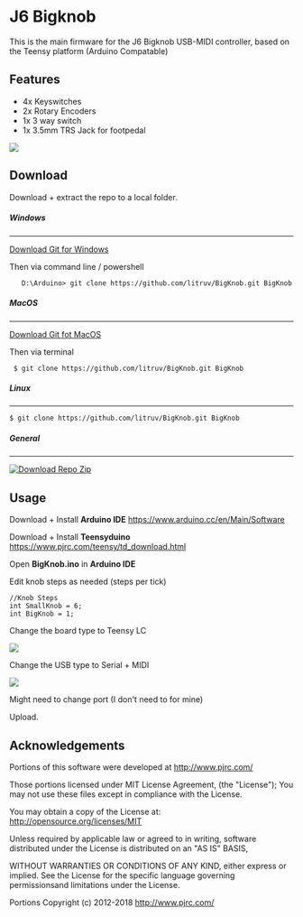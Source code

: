# J6 Bigknob
This is the main firmware for the J6 Bigknob USB-MIDI controller, based on the Teensy platform (Arduino Compatable)

## Features
- 4x Keyswitches
- 2x Rotary Encoders
- 1x 3 way switch
- 1x 3.5mm TRS Jack for footpedal


<img src="https://i.imgur.com/eoUi0Af.jpg" />

## Download

Download + extract the repo to a local folder.
##### Windows
------------
[Download Git for Windows](https://git-scm.com/download/win "Download Git for Windows")

Then via command line / powershell

`	D:\Arduino> git clone https://github.com/litruv/BigKnob.git BigKnob`

##### MacOS
------------
[Download Git fot MacOS](https://git-scm.com/download/mac "Download Git fot MacOS")

Then via terminal

` $ git clone https://github.com/litruv/BigKnob.git BigKnob`

##### Linux
------------
`$ git clone https://github.com/litruv/BigKnob.git BigKnob`

##### General
------------
[![Download Repo Zip](https://i.imgur.com/Ij76c4Q.png "Download Repo Zip")](https://i.imgur.com/Ij76c4Q.png "Download Repo Zip")

## Usage

Download + Install **Arduino IDE**
https://www.arduino.cc/en/Main/Software

Download + Install **Teensyduino** 
https://www.pjrc.com/teensy/td_download.html

Open **BigKnob.ino** in **Arduino IDE**

Edit knob steps as needed (steps per tick)
```
//Knob Steps
int SmallKnob = 6;
int BigKnob = 1;
```

Change the board type to Teensy LC

![](https://i.imgur.com/QVNE8Xh.png)

Change the USB type to Serial + MIDI

![](https://i.imgur.com/cNiXUd4.png)

Might need to change port (I don't need to for mine)

Upload. 

## Acknowledgements
Portions of this software were developed at http://www.pjrc.com/

Those portions licensed under MIT License Agreement, (the "License"); You may not use these files except in compliance with the License.

You may obtain a copy of the License at: http://opensource.org/licenses/MIT

Unless required by applicable law or agreed to in writing, software distributed under the License is distributed on an "AS IS" BASIS,

WITHOUT WARRANTIES OR CONDITIONS OF ANY KIND, either express or implied. See the License for the specific language governing permissionsand limitations under the License.

Portions Copyright (c) 2012-2018 http://www.pjrc.com/
